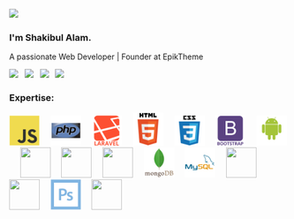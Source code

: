 <img src="https://scontent.fdac8-1.fna.fbcdn.net/v/t1.15752-9/248985518_383893316799318_4339245100228276783_n.png?_nc_cat=109&ccb=1-5&_nc_sid=ae9488&_nc_eui2=AeHDSXvhRaFX-min81d4Y47kLTaxqI_YZR8tNrGoj9hlHwVh9jKa4VkdlKXue7CSNwqzMMa_htYcz3n9ofBmoyic&_nc_ohc=tbhFDJV3dQQAX_r56AT&_nc_ht=scontent.fdac8-1.fna&oh=f265dabafc2fcb695261e4baa8443390&oe=61A7720E" width="120"><br>
### I'm Shakibul Alam.
A passionate Web Developer | Founder at EpikTheme
<div>
    <a href="https://www.facebook.com/sakibul.alam.52" target="_blank"><img src="https://cdn.jsdelivr.net/npm/simple-icons@3.0.1/icons/facebook.svg" width="25"></a>&nbsp;&nbsp;
    <a href="https://twitter.com/SakibA96902064" target="_blank"><img src="https://cdn.jsdelivr.net/npm/simple-icons@v3/icons/twitter.svg" width="25"></a>&nbsp;&nbsp;
    <a href="https://www.instagram.com/shakibul_official/" target="_blank"><img src="https://cdn.jsdelivr.net/npm/simple-icons@3.0.1/icons/instagram.svg" width="25"></a>&nbsp;&nbsp;
    <a href="https://www.linkedin.com/in/shakibul-alam-abb906198" target="_blank"><img src="https://cdn.jsdelivr.net/npm/simple-icons@3.0.1/icons/linkedin.svg" width="25"></a>&nbsp;&nbsp;
<div>

<h3><b>Expertise:</b></h3>
<div>
  <img src="https://raw.githubusercontent.com/devicons/devicon/master/icons/javascript/javascript-original.svg" width="55" height="55">&nbsp;&nbsp;&nbsp;&nbsp;
  <img src="https://raw.githubusercontent.com/devicons/devicon/master/icons/php/php-original.svg" width="55" height="55">&nbsp;&nbsp;&nbsp;&nbsp;
  <img src="https://raw.githubusercontent.com/devicons/devicon/master/icons/laravel/laravel-plain-wordmark.svg" width="55" height="55">&nbsp;&nbsp;&nbsp;&nbsp;
  <img src="https://raw.githubusercontent.com/devicons/devicon/master/icons/html5/html5-original-wordmark.svg" width="55" height="60">&nbsp;&nbsp;&nbsp;&nbsp;
  <img src="https://raw.githubusercontent.com/devicons/devicon/master/icons/css3/css3-original-wordmark.svg" width="55" height="55">&nbsp;&nbsp;&nbsp;&nbsp;
  <img src="https://raw.githubusercontent.com/devicons/devicon/master/icons/bootstrap/bootstrap-plain-wordmark.svg" width="55" height="55">&nbsp;&nbsp;&nbsp;&nbsp;
  <img src="https://raw.githubusercontent.com/devicons/devicon/master/icons/android/android-original-wordmark.svg" width="55" height="55">&nbsp;&nbsp;&nbsp;&nbsp;
  <img src="https://www.vectorlogo.zone/logos/flutterio/flutterio-icon.svg" width="55" height="55">&nbsp;&nbsp;&nbsp;&nbsp;
  <img src="https://www.vectorlogo.zone/logos/dartlang/dartlang-icon.svg" width="55" height="55">&nbsp;&nbsp;&nbsp;&nbsp;
  <img src="https://www.vectorlogo.zone/logos/firebase/firebase-icon.svg" width="55" height="55">&nbsp;&nbsp;&nbsp;&nbsp;
  <img src="https://raw.githubusercontent.com/devicons/devicon/master/icons/mongodb/mongodb-original-wordmark.svg" width="55" height="55">&nbsp;&nbsp;&nbsp;&nbsp;
  <img src="https://raw.githubusercontent.com/devicons/devicon/master/icons/mysql/mysql-original-wordmark.svg" width="55" height="55">&nbsp;&nbsp;&nbsp;&nbsp;
  <img src="https://www.chartjs.org/media/logo-title.svg" width="55" height="55">&nbsp;&nbsp;&nbsp;&nbsp;
  <img src="https://www.vectorlogo.zone/logos/heroku/heroku-icon.svg" width="55" height="55">&nbsp;&nbsp;&nbsp;&nbsp;
  <img src="https://raw.githubusercontent.com/devicons/devicon/master/icons/photoshop/photoshop-line.svg" width="55" height="55">&nbsp;&nbsp;&nbsp;&nbsp;
  <img src="https://www.vectorlogo.zone/logos/git-scm/git-scm-icon.svg" width="55" height="55">&nbsp;&nbsp;&nbsp;&nbsp;
</div>

<div>

</div>

